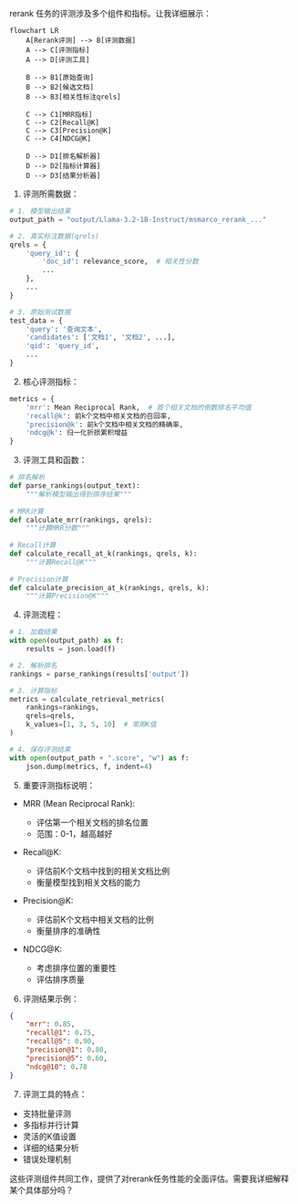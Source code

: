 



rerank 任务的评测涉及多个组件和指标。让我详细展示：

```mermaid
flowchart LR
    A[Rerank评测] --> B[评测数据]
    A --> C[评测指标]
    A --> D[评测工具]
    
    B --> B1[原始查询]
    B --> B2[候选文档]
    B --> B3[相关性标注qrels]
    
    C --> C1[MRR指标]
    C --> C2[Recall@K]
    C --> C3[Precision@K]
    C --> C4[NDCG@K]
    
    D --> D1[排名解析器]
    D --> D2[指标计算器]
    D --> D3[结果分析器]
```

1. 评测所需数据：
```python
# 1. 模型输出结果
output_path = "output/Llama-3.2-1B-Instruct/msmarco_rerank_..."

# 2. 真实标注数据(qrels)
qrels = {
    'query_id': {
        'doc_id': relevance_score,  # 相关性分数
        ...
    },
    ...
}

# 3. 原始测试数据
test_data = {
    'query': '查询文本',
    'candidates': ['文档1', '文档2', ...],
    'qid': 'query_id',
    ...
}
```

2. 核心评测指标：
```python
metrics = {
    'mrr': Mean Reciprocal Rank,  # 首个相关文档的倒数排名平均值
    'recall@k': 前k个文档中相关文档的召回率,
    'precision@k': 前k个文档中相关文档的精确率,
    'ndcg@k': 归一化折损累积增益
}
```

3. 评测工具和函数：
```python
# 排名解析
def parse_rankings(output_text):
    """解析模型输出得到排序结果"""
    
# MRR计算
def calculate_mrr(rankings, qrels):
    """计算MRR分数"""
    
# Recall计算
def calculate_recall_at_k(rankings, qrels, k):
    """计算Recall@K"""
    
# Precision计算
def calculate_precision_at_k(rankings, qrels, k):
    """计算Precision@K"""
```

4. 评测流程：
```python
# 1. 加载结果
with open(output_path) as f:
    results = json.load(f)

# 2. 解析排名
rankings = parse_rankings(results['output'])

# 3. 计算指标
metrics = calculate_retrieval_metrics(
    rankings=rankings,
    qrels=qrels,
    k_values=[1, 3, 5, 10]  # 常用K值
)

# 4. 保存评测结果
with open(output_path + ".score", "w") as f:
    json.dump(metrics, f, indent=4)
```

5. 重要评测指标说明：
- MRR (Mean Reciprocal Rank):
  - 评估第一个相关文档的排名位置
  - 范围：0-1，越高越好

- Recall@K:
  - 评估前K个文档中找到的相关文档比例
  - 衡量模型找到相关文档的能力

- Precision@K:
  - 评估前K个文档中相关文档的比例
  - 衡量排序的准确性

- NDCG@K:
  - 考虑排序位置的重要性
  - 评估排序质量

6. 评测结果示例：
```json
{
    "mrr": 0.85,
    "recall@1": 0.75,
    "recall@5": 0.90,
    "precision@1": 0.80,
    "precision@5": 0.60,
    "ndcg@10": 0.78
}
```

7. 评测工具的特点：
- 支持批量评测
- 多指标并行计算
- 灵活的K值设置
- 详细的结果分析
- 错误处理机制

这些评测组件共同工作，提供了对rerank任务性能的全面评估。需要我详细解释某个具体部分吗？